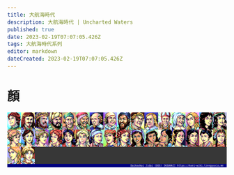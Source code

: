 ```yaml
---
title: 大航海時代
description: 大航海時代 | Uncharted Waters
published: true
date: 2023-02-19T07:07:05.426Z
tags: 大航海時代系列
editor: markdown
dateCreated: 2023-02-19T07:07:05.426Z
---
```


# 顏

![koukai_dos_f00-index-noted.png](/assets/faces/00indexes/koukai_dos_f00-index-noted.png)